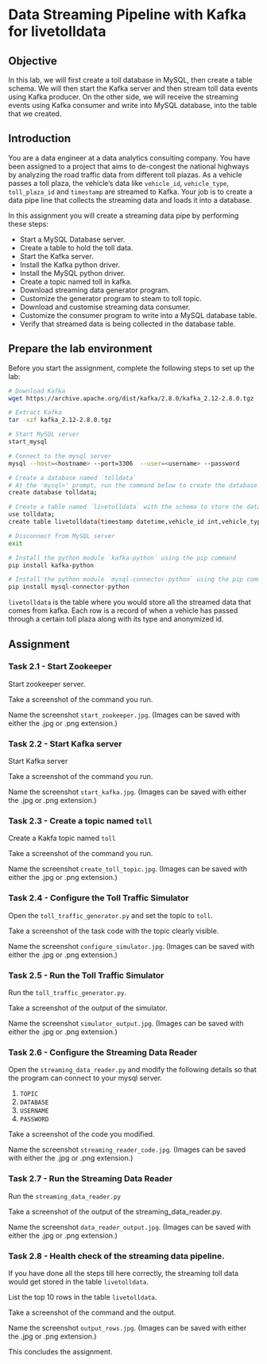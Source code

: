 # Data Streaming Pipeline with Kafka for livetolldata

## Objective

In this lab, we will first create a toll database in MySQL, then create a table schema. We will then start the Kafka server and then stream toll data events using Kafka producer. On the other side, we will receive the streaming events using Kafka consumer and write into MySQL database, into the table that we created.

## Introduction

You are a data engineer at a data analytics consulting company. You have been assigned to a project that aims to de-congest the national highways by analyzing the road traffic data from different toll plazas. As a vehicle passes a toll plaza, the vehicle’s data like `vehicle_id`, `vehicle_type`, `toll_plaza_id` and `timestamp` are streamed to Kafka. Your job is to create a data pipe line that collects the streaming data and loads it into a database.

In this assignment you will create a streaming data pipe by performing these steps:

-   Start a MySQL Database server.
-   Create a table to hold the toll data.
-   Start the Kafka server.
-   Install the Kafka python driver.
-   Install the MySQL python driver.
-   Create a topic named toll in kafka.
-   Download streaming data generator program.
-   Customize the generator program to steam to toll topic.
-   Download and customise streaming data consumer.
-   Customize the consumer program to write into a MySQL database table.
-   Verify that streamed data is being collected in the database table.

## Prepare the lab environment

Before you start the assignment, complete the following steps to set up the lab:

```sh
# Download Kafka
wget https://archive.apache.org/dist/kafka/2.8.0/kafka_2.12-2.8.0.tgz

# Extract Kafka
tar -xzf kafka_2.12-2.8.0.tgz

# Start MySQL server
start_mysql

# Connect to the mysql server
mysql --host=<hostname> --port=3306  --user=<username> --password

# Create a database named `tolldata`
# At the 'mysql>' prompt, run the command below to create the database.
create database tolldata;

# Create a table named `livetolldata` with the schema to store the data generated by the traffic simulator
use tolldata;
create table livetolldata(timestamp datetime,vehicle_id int,vehicle_type char(15),toll_plaza_id smallint);

# Disconnect from MySQL server
exit

# Install the python module `kafka-python` using the pip command
pip install kafka-python

# Install the python module `mysql-connector-python` using the pip command
pip install mysql-connector-python 
```

`livetolldata` is the table where you would store all the streamed data that comes from kafka. Each row is a record of when a vehicle has passed through a certain toll plaza along with its type and anonymized id.

## Assignment

### Task 2.1 - Start Zookeeper

Start zookeeper server.

Take a screenshot of the command you run.

Name the screenshot `start_zookeeper.jpg`. (Images can be saved with either the .jpg or .png extension.)

### Task 2.2 - Start Kafka server

Start Kafka server

Take a screenshot of the command you run.

Name the screenshot `start_kafka.jpg`. (Images can be saved with either the .jpg or .png extension.)

### Task 2.3 - Create a topic named `toll`

Create a Kakfa topic named `toll`

Take a screenshot of the command you run.

Name the screenshot `create_toll_topic.jpg`. (Images can be saved with either the .jpg or .png extension.)

### Task 2.4 - Configure the Toll Traffic Simulator

Open the `toll_traffic_generator.py` and set the topic to `toll`.

Take a screenshot of the task code with the topic clearly visible.

Name the screenshot `configure_simulator.jpg`. (Images can be saved with either the .jpg or .png extension.)

### Task 2.5 - Run the Toll Traffic Simulator

Run the `toll_traffic_generator.py`.

Take a screenshot of the output of the simulator.

Name the screenshot `simulator_output.jpg`. (Images can be saved with either the .jpg or .png extension.)

### Task 2.6 - Configure the Streaming Data Reader

Open the `streaming_data_reader.py` and modify the following details so that the program can connect to your mysql server.

1. `TOPIC`
2. `DATABASE`
3. `USERNAME`
4. `PASSWORD`

Take a screenshot of the code you modified.

Name the screenshot `streaming_reader_code.jpg`. (Images can be saved with either the .jpg or .png extension.)

### Task 2.7 - Run the Streaming Data Reader

Run the `streaming_data_reader.py`

Take a screenshot of the output of the streaming_data_reader.py.

Name the screenshot `data_reader_output.jpg`. (Images can be saved with either the .jpg or .png extension.)

### Task 2.8 - Health check of the streaming data pipeline.

If you have done all the steps till here correctly, the streaming toll data would get stored in the table `livetolldata`.

List the top 10 rows in the table `livetolldata`.

Take a screenshot of the command and the output.

Name the screenshot `output_rows.jpg`. (Images can be saved with either the .jpg or .png extension.)

This concludes the assignment.